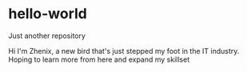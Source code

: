 # hello-world
Just another repository

Hi I'm Zhenix, a new bird that's just stepped my foot in the IT industry.
Hoping to learn more from here and expand my skillset 
